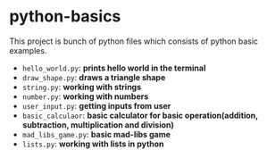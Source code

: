 # python-basics

This project is bunch of python files which consists of python basic examples.

- `hello_world.py`: **prints hello world in the terminal**
- `draw_shape.py`: **draws a triangle shape**    
- `string.py`: **working with strings**
- `number.py`: **working with numbers**
- `user_input.py`: **getting inputs from user**
- `basic_calculaor`: **basic calculator for basic operation(addition, subtraction, multiplication and division)**
- `mad_libs_game.py`: **basic mad-libs game**
- `lists.py`: **working with lists in python**